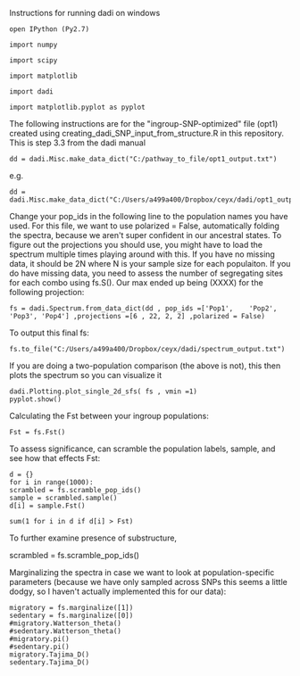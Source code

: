 Instructions for running dadi on windows
```
open IPython (Py2.7)

import numpy

import scipy

import matplotlib

import dadi

import matplotlib.pyplot as pyplot
```
The following instructions are for the "ingroup-SNP-optimized" file (opt1) created using creating_dadi_SNP_input_from_structure.R in this repository. This is step 3.3 from the dadi manual
```
dd = dadi.Misc.make_data_dict("C:/pathway_to_file/opt1_output.txt")
```
e.g.
```
dd = dadi.Misc.make_data_dict("C:/Users/a499a400/Dropbox/ceyx/dadi/opt1_output.txt")
```
Change your pop_ids in the following line to the population names you have used. For this file, we want to use polarized = False, automatically folding the spectra, because we aren't super confident in our ancestral states. To figure out the projections you should use, you might have to load the spectrum multiple times playing around with this. If you have no missing data, it should be 2N where N is your sample size for each populaiton. If you do have missing data, you need to assess the number of segregating sites for each combo using fs.S(). Our max ended up being (XXXX) for the following projection:
```
fs = dadi.Spectrum.from_data_dict(dd , pop_ids =['Pop1',	'Pop2', 'Pop3', 'Pop4'] ,projections =[6 , 22, 2, 2] ,polarized = False)
```

To output this final fs:
```
fs.to_file("C:/Users/a499a400/Dropbox/ceyx/dadi/spectrum_output.txt")
```

If you are doing a two-population comparison (the above is not), this then plots the spectrum so you can visualize it
```
dadi.Plotting.plot_single_2d_sfs( fs , vmin =1)
pyplot.show()
```
Calculating the Fst between your ingroup populations:
```
Fst = fs.Fst()
```
To assess significance, can scramble the population labels, sample, and see how that effects Fst:
```
d = {}
for i in range(1000):
scrambled = fs.scramble_pop_ids()
sample = scrambled.sample()
d[i] = sample.Fst()

sum(1 for i in d if d[i] > Fst)
```
To further examine presence of substructure, 

scrambled = fs.scramble_pop_ids()


Marginalizing the spectra in case we want to look at population-specific parameters (because we have only sampled across SNPs this seems a little dodgy, so I haven't actually implemented this for our data):
```
migratory = fs.marginalize([1])
sedentary = fs.marginalize([0])
#migratory.Watterson_theta()
#sedentary.Watterson_theta()
#migratory.pi()
#sedentary.pi()
migratory.Tajima_D()
sedentary.Tajima_D()
```



